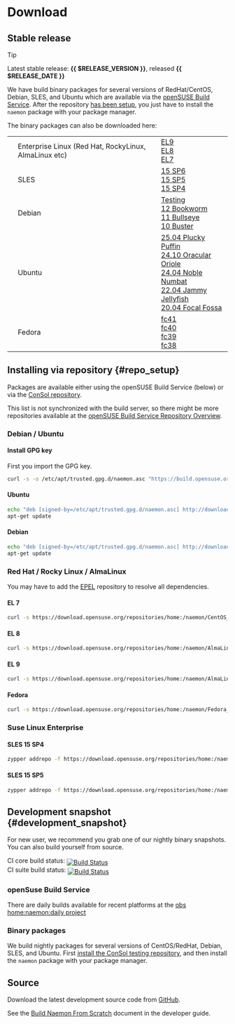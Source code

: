 
# Download

## Stable release

> [!TIP]
> Latest stable release: **{{ $RELEASE_VERSION  }}**, released **{{ $RELEASE_DATE }}**

We have build binary packages for several versions of RedHat/CentOS, Debian, SLES, and Ubuntu which are available
via the [openSUSE Build Service](https://build.opensuse.org/project/show/home:naemon). After the repository [has been setup](#repo_setup), you just
have to  install the `naemon` package with your package manager.

The binary packages can also be downloaded here:

<table>
<tbody>
 <tr>
   <td><i class="fa-brands fa-redhat fa-2x"></i></td>
   <td>Enterprise Linux (Red Hat, RockyLinux, AlmaLinux etc)</td>
   <td>
        <a href="https://download.opensuse.org/repositories/home:/naemon/AlmaLinux_9/">EL9</a><br>
        <a href="https://download.opensuse.org/repositories/home:/naemon/AlmaLinux_8/">EL8</a><br>
        <a href="https://download.opensuse.org/repositories/home:/naemon/CentOS_7/">EL7</a><br>
   </td>
 </tr>
 <tr>
   <td><i class="fa-brands fa-suse fa-2x"></i></td>
   <td>SLES</td>
   <td>
        <a href="https://download.opensuse.org/repositories/home:/naemon/15.6/">15 SP6</a><br>
        <a href="https://download.opensuse.org/repositories/home:/naemon/15.5/">15 SP5</a><br>
        <a href="https://download.opensuse.org/repositories/home:/naemon/15.4/">15 SP4</a><br>
  </td>
 </tr>
 <tr>
   <td><i class="fa-brands fa-debian fa-2x"></i></td>
   <td>Debian</td>
   <td>
        <a href="https://download.opensuse.org/repositories/home:/naemon/Debian_Testing/">Testing</a><br>
        <a href="https://download.opensuse.org/repositories/home:/naemon/Debian_12/">12 Bookworm</a><br>
        <a href="https://download.opensuse.org/repositories/home:/naemon/Debian_11/">11 Bullseye</a><br>
        <a href="https://download.opensuse.org/repositories/home:/naemon/Debian_10/">10 Buster</a><br>
   </td>
 </tr>
 <tr>
   <td><i class="fa-brands fa-ubuntu fa-2x"></i></td>
   <td>Ubuntu</td>
   <td>
        <a href="https://download.opensuse.org/repositories/home:/naemon/xUbuntu_25.04/">25.04 Plucky Puffin</a><br>
        <a href="https://download.opensuse.org/repositories/home:/naemon/xUbuntu_24.10/">24.10 Oracular Oriole</a><br>
        <a href="https://download.opensuse.org/repositories/home:/naemon/xUbuntu_24.04/">24.04 Noble Numbat</a><br>
        <a href="https://download.opensuse.org/repositories/home:/naemon/xUbuntu_22.04/">22.04 Jammy Jellyfish</a><br>
        <a href="https://download.opensuse.org/repositories/home:/naemon/xUbuntu_20.04/">20.04 Focal Fossa</a><br>
   </td>
 </tr>
 <tr>
   <td><i class="fa-brands fa-fedora fa-2x"></i></td>
   <td>Fedora</td>
   <td>
        <a href="https://download.opensuse.org/repositories/home:/naemon/Fedora_41/">fc41</a><br>
        <a href="https://download.opensuse.org/repositories/home:/naemon/Fedora_40/">fc40</a><br>
        <a href="https://download.opensuse.org/repositories/home:/naemon/Fedora_39/">fc39</a><br>
        <a href="https://download.opensuse.org/repositories/home:/naemon/Fedora_38/">fc38</a><br>
   </td>
 </tr>
</tbody>
</table>


## Installing via repository {#repo_setup}

Packages are available either using the openSUSE Build Service (below) or via the [ConSol repository](http://labs.consol.de/repo/stable/).

This list is not synchronized with the build server, so there might be more repositories available at the
[openSUSE Build Service Repository Overview](https://build.opensuse.org/repositories/home:naemon).

### Debian / Ubuntu
#### Install GPG key
First you import the GPG key.
```bash
curl -s -o /etc/apt/trusted.gpg.d/naemon.asc "https://build.opensuse.org/projects/home:naemon/signing_keys/download?kind=gpg"
```

#### Ubuntu
```bash
echo "deb [signed-by=/etc/apt/trusted.gpg.d/naemon.asc] http://download.opensuse.org/repositories/home:/naemon/xUbuntu_$(lsb_release -rs)/ ./" >> /etc/apt/sources.list.d/naemon-stable.list
apt-get update
```

#### Debian
```bash
echo "deb [signed-by=/etc/apt/trusted.gpg.d/naemon.asc] http://download.opensuse.org/repositories/home:/naemon/Debian_$(lsb_release -rs)/ ./" >> /etc/apt/sources.list.d/naemon-stable.list
apt-get update
```

### Red Hat / Rocky Linux / AlmaLinux
You may have to add the <a href="http://fedoraproject.org/wiki/EPEL/FAQ#Using_EPEL">EPEL</a> repository to resolve all dependencies.

#### EL 7
```bash
curl -s https://download.opensuse.org/repositories/home:/naemon/CentOS_7/home:naemon.repo >> /etc/yum.repos.d/naemon-stable.repo
```

#### EL 8
```bash
curl -s https://download.opensuse.org/repositories/home:/naemon/AlmaLinux_8/home:naemon.repo >> /etc/yum.repos.d/naemon-stable.repo
```

#### EL 9
```bash
curl -s https://download.opensuse.org/repositories/home:/naemon/AlmaLinux_9/home:naemon.repo >> /etc/yum.repos.d/naemon-stable.repo
```

#### Fedora
```bash
curl -s https://download.opensuse.org/repositories/home:/naemon/Fedora_$(cut -f 3 -d " " /etc/redhat-release)/home:naemon.repo >> /etc/yum.repos.d/naemon-stable.repo
```

### Suse Linux Enterprise

#### SLES 15 SP4
```bash
zypper addrepo -f https://download.opensuse.org/repositories/home:/naemon/15.4/home:naemon.repo
```

#### SLES 15 SP5
```bash
zypper addrepo -f https://download.opensuse.org/repositories/home:/naemon/15.5/home:naemon.repo
```

## Development snapshot {#development_snapshot}
For new user, we recommend you grab one of our nightly binary snapshots. You can also build yourself from source.

CI core build status: <a href="https://github.com/naemon/naemon-core/actions"><img style="vertical-align:sub;" src="https://img.shields.io/github/actions/workflow/status/naemon/naemon-core/citest.yml" alt="Build Status"></a><br />
CI suite build status: <a href="https://github.com/naemon/naemon/actions"><img style="vertical-align:sub;" src="https://img.shields.io/github/actions/workflow/status/naemon/naemon/citest.yml" alt="Build Status"></a>

### openSuse Build Service
There are daily builds available for recent platforms at the [obs home:naemon:daily project](https://build.opensuse.org/project/show/home:naemon:daily)

### Binary packages
We build nightly packages for several versions of CentOS/RedHat, Debian, SLES, and Ubuntu. First [install the ConSol testing repository](http://labs.consol.de/repo/testing/), and then install the `naemon` package with your package manager.

## Source
Download the latest development source code from [GitHub](http://github.com/naemon/naemon).

See the [Build Naemon From Scratch](/documentation/developer/build) document in the developer guide.
